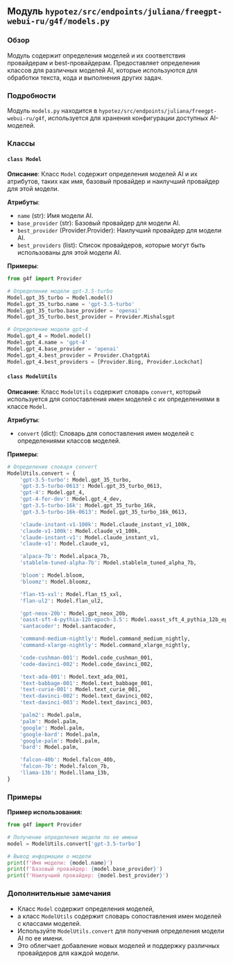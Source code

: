 ## Модуль `hypotez/src/endpoints/juliana/freegpt-webui-ru/g4f/models.py`

### Обзор

Модуль содержит определения моделей и их соответствия провайдерам и best-провайдерам. 
Предоставляет определения классов для различных моделей AI, которые используются для обработки текста, кода и выполнения других задач. 

### Подробности

Модуль `models.py` находится в `hypotez/src/endpoints/juliana/freegpt-webui-ru/g4f`, 
используется для хранения конфигурации доступных AI-моделей.

### Классы

#### `class Model`

**Описание**: Класс `Model` содержит определения моделей AI и их атрибутов, таких как имя, базовый провайдер и наилучший провайдер для этой модели.

**Атрибуты**:

- `name` (str): Имя модели AI.
- `base_provider` (str): Базовый провайдер для модели AI.
- `best_provider` (Provider.Provider): Наилучший провайдер для модели AI.
- `best_providers` (list): Список провайдеров, которые могут быть использованы для этой модели AI.

**Примеры**:

```python
from g4f import Provider

# Определение модели gpt-3.5-turbo
Model.gpt_35_turbo = Model.model()
Model.gpt_35_turbo.name = 'gpt-3.5-turbo'
Model.gpt_35_turbo.base_provider = 'openai'
Model.gpt_35_turbo.best_provider = Provider.Mishalsgpt

# Определение модели gpt-4
Model.gpt_4 = Model.model()
Model.gpt_4.name = 'gpt-4'
Model.gpt_4.base_provider = 'openai'
Model.gpt_4.best_provider = Provider.ChatgptAi
Model.gpt_4.best_providers = [Provider.Bing, Provider.Lockchat]
```

#### `class ModelUtils`

**Описание**: Класс `ModelUtils` содержит словарь `convert`, который используется для сопоставления имен моделей с их определениями в классе `Model`. 

**Атрибуты**:

- `convert` (dict): Словарь для сопоставления имен моделей с определениями классов моделей.

**Примеры**:

```python
# Определение словаря convert
ModelUtils.convert = {
    'gpt-3.5-turbo': Model.gpt_35_turbo,
    'gpt-3.5-turbo-0613': Model.gpt_35_turbo_0613,
    'gpt-4': Model.gpt_4,
    'gpt-4-for-dev': Model.gpt_4_dev,
    'gpt-3.5-turbo-16k': Model.gpt_35_turbo_16k,
    'gpt-3.5-turbo-16k-0613': Model.gpt_35_turbo_16k_0613,

    'claude-instant-v1-100k': Model.claude_instant_v1_100k,
    'claude-v1-100k': Model.claude_v1_100k,
    'claude-instant-v1': Model.claude_instant_v1,
    'claude-v1': Model.claude_v1,

    'alpaca-7b': Model.alpaca_7b,
    'stablelm-tuned-alpha-7b': Model.stablelm_tuned_alpha_7b,

    'bloom': Model.bloom,
    'bloomz': Model.bloomz,

    'flan-t5-xxl': Model.flan_t5_xxl,
    'flan-ul2': Model.flan_ul2,

    'gpt-neox-20b': Model.gpt_neox_20b,
    'oasst-sft-4-pythia-12b-epoch-3.5': Model.oasst_sft_4_pythia_12b_epoch_35,
    'santacoder': Model.santacoder,

    'command-medium-nightly': Model.command_medium_nightly,
    'command-xlarge-nightly': Model.command_xlarge_nightly,

    'code-cushman-001': Model.code_cushman_001,
    'code-davinci-002': Model.code_davinci_002,

    'text-ada-001': Model.text_ada_001,
    'text-babbage-001': Model.text_babbage_001,
    'text-curie-001': Model.text_curie_001,
    'text-davinci-002': Model.text_davinci_002,
    'text-davinci-003': Model.text_davinci_003,

    'palm2': Model.palm,
    'palm': Model.palm,
    'google': Model.palm,
    'google-bard': Model.palm,
    'google-palm': Model.palm,
    'bard': Model.palm,

    'falcon-40b': Model.falcon_40b,
    'falcon-7b': Model.falcon_7b,
    'llama-13b': Model.llama_13b,
}
```

### Примеры

**Пример использования:**

```python
from g4f import Provider

# Получение определения модели по ее имени
model = ModelUtils.convert['gpt-3.5-turbo']

# Вывод информации о модели
print(f'Имя модели: {model.name}')
print(f'Базовый провайдер: {model.base_provider}')
print(f'Наилучший провайдер: {model.best_provider}')

```

### Дополнительные замечания

- Класс `Model` содержит определения моделей, 
- а класс `ModelUtils` содержит словарь сопоставления имен моделей с классами моделей.
- Используйте `ModelUtils.convert` для получения определения модели AI по ее имени.
- Это облегчает добавление новых моделей и поддержку различных провайдеров для каждой модели.